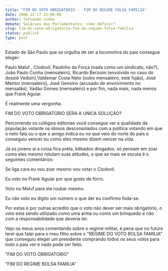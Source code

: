 ```yaml
---
title: "FIM DO VOTO OBRIGATORIO -  FIM DO REGIME FOLSA FAMILIA"
date: 2006-12-17 22:00:00
author: fernando.cunha
debate: Salários dos Parlamentares: como definir?
slug: fim-do-voto-obrigatorio-fim-do-regime-folsa-familia
status: publish 
type: post
---
```


Estado de São Paulo que se orgulha de ser a locomotiva do pais consegue eleger:  

Paulo Maluf , Clodovil, Paulinho da Força (nada como um sindicato, não?), João Paulo Cunha (mensaleiro), Ricardo Berzoini (envolvido no caso do dossiê Vedoin),Valdemar Costa Neto (outro mensaleiro, este fujão), José Mentor (mensaleiro), José Genoino (acusado de envolvimento no mensalão), Vadão Gomes (mensaleiro) e por fim, nada mais, nada menos que Frank Aguiar.  

É realmente uma vergonha.  

  

FIM DO VOTO OBRIGATORIO SERA A UNICA SOLUÇÃO?  

  

Percorrendo os colégios editorias você consegue ver a qualidade da população votante os idosos desconsolados com a política votando em que o neto fala ou o que o amigo indica ou no que veio do norte do pais e conseguiu vencer ou como eles mesmo dizem vencer na vida.  

  

Já os jovens ai a coisa fica preta, bêbados drogados, só pensam em zoar como eles mesmo rotulam suas atitudes, o que se mais se escuta é o seguintes comentários:  

  

Se liga cara eu vou zoar mesmo vou votar o Clodovil.  

  

Eu voto no Frank Aguiar por que gosto de forro.  

  

Voto no Maluf para ele roubar mesmo.  

  

Eu não voto eu digito um numero o que der eu confirmo foda-se.  

  

Por estas e por outras acredito que o voto não dever ser mais obrigatório, o voto esta sendo utilizado como uma arma ou como um brinquedo e não com a responsabilidade que deveria ter.  

  

Vejo os meus avos comentando sobre o regime militar, é pena que no futuro terei que falar para o meu filho sobre o "REGIME DO VOTO BOLSA FAMILIA" que conseguiu eleger um presidente comprando todos os seus votos para todo o pais ver e nado pode ser feito.  

  

"FIM DO VOTO OBRIGATORIO"  

  

"FIM DO REGIME BOLSA FAMILIA"

